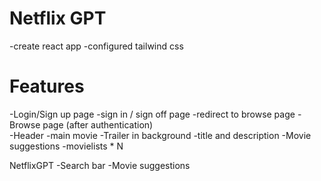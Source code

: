 # Netflix GPT

-create react app
-configured tailwind css

# Features

-Login/Sign up page
-sign in / sign off page
-redirect to browse page
-Browse page (after authentication)  
 -Header
-main movie
-Trailer in background
-title and description
-Movie suggestions
-movielists \* N

NetflixGPT
-Search bar
-Movie suggestions
